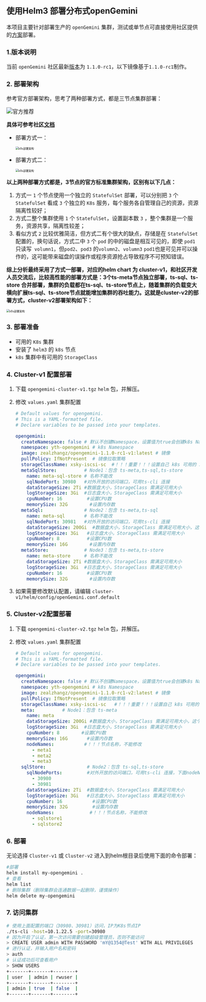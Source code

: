 ## 使用Helm3 部署分布式openGemini

本项目主要针对部署生产的 `openGemini` 集群，测试或单节点可直接使用社区提供的[方案](https://docs.opengemini.org/zh/guide/quick_start/get_started.html)部署。

### 1.版本说明

当前 `openGemini` 社区最新[版本](https://github.com/openGemini/openGemini/tags)为 `1.1.0-rc1`，以下镜像基于`1.1.0-rc1`制作。

### 2. 部署架构

参考官方部署架构，思考了两种部署方式，都是三节点集群部署：

![官方推荐](img/official-architure.jpeg)

**具体可参考社区[文档](https://docs.opengemini.org/zh/guide/quick_start/deploy_cluster.html#%E6%A0%87%E5%87%86%E9%9B%86%E7%BE%A4%E9%83%A8%E7%BD%B2)**

- 部署方式一：

  <img src="img/openGimini-deploy-v1.png" alt="k8s部署架构" style="zoom:50%;" />

  

- 部署方式二：

  <img src="img/openGemini-deploy-v3.png" alt="k8s部署架构" style="zoom:50%;" />

**以上两种部署方式都是，3节点的官方标准集群架构，区别有以下几点：**

1. 方式一 `1` 个节点使用一个独立的 `StatefulSet` 部署，可以分别把 `3` 个  `StatefulSet` 看成 `3` 个独立的 `K8s` 服务，每个服务各自管理自己的资源，资源隔离性较好；
2. 方式二整个集群使用 `1` 个 `StatefulSet`，设置副本数 `3` ，整个集群是一个服务，资源共享，隔离性较差；
3. 看似方式 `2` 比较优雅简洁，但方式二有个很大的缺点，存储是在 `StatefulSet` 配置的，换句话说，方式二中 `3`  个 `pod` 的中的磁盘是相互可见的，即使 `pod1` 只读写` volumn1`，但`pod2`、`pod3` 的`volumn2`、`volumn3` `pod1`也是可见并可以操作的，这可能带来磁盘的误操作或程序资源抢占导致程序不可预知错误。

**综上分析最终采用了方式一部署，对应的helm chart 为 cluster-v1，和社区开发人员交流后，比较高性能的部署方式是：3个ts-meta节点独立部署，ts-sql、ts-store 合并部署，集群的负载都在ts-sql、ts-store节点上，随着集群的负载变大横向扩展ts-sql、ts-store节点就能增加集群的吞吐能力。这就是cluster-v2的部署方式，cluster-v2部署架构如下：**

<img src="img/openGemini-deploy-v2.png" alt="k8s部署架构" style="zoom:50%;" />

### 3. 部署准备

- 可用的 `K8s` 集群
- 安装了 `helm3` 的 `k8s` 节点
- `k8s` 集群中有可用的 `StorageClass`

### 4. Cluster-v1 配置部署

1. 下载 `opengemini-cluster-v1.tgz`  `helm` 包，并解压。

2. 修改 `values.yaml` 集群配置

   ```yaml
   # Default values for opengemini.
   # This is a YAML-formatted file.
   # Declare variables to be passed into your templates.
   
   opengemini:
     createNamespace: false # 默认不创建Namespace，设置值为true会创建k8s Namespace
     namespace: yth-opengemini # k8s Namespace
     image: zealzhangz/opengemini-1.1.0-rc1-v1:latest # 镜像
     pullPolicy: IfNotPresent  # 镜像拉取策略
     storageClassName: xsky-iscsi-sc  #！！！重要！！！设置自己 k8s 可用的 StorageClass
     metaSqlStore:          # Node1：包含 ts-meta,ts-sql,ts-store
       name: meta-sql-store # 名称不能改
       sqlNodePort: 30980   #对外开放的访问端口，可用ts-cli 连接 
       dataStorageSize: 2Ti #数据盘大小，StorageClass 需满足可用大小
       logStorageSize: 3Gi  #日志盘大小，StorageClass 需满足可用大小
       cpuNumber: 16         #设置CPU数
       memorySize: 32G        #设置内存数
     metaSql:               # Node2：包含 ts-meta,ts-sql
       name: meta-sql       # 名称不能改
       sqlNodePort: 30981   #对外开放的访问端口，可用ts-cli 连接 
       dataStorageSize: 200Gi  #数据盘大小，StorageClass 需满足可用大小，这个磁盘只存mata数据
       logStorageSize: 3Gi   #日志盘大小，StorageClass 需满足可用大小
       cpuNumber: 8          #设置CPU数
       memorySize: 16G        #设置内存数
     metaStore:             # Node3：包含 ts-meta,ts-store
       name: meta-store     # 名称不能改
       dataStorageSize: 2Ti #数据盘大小，StorageClass 需满足可用大小
       logStorageSize: 3Gi  #日志盘大小，StorageClass 需满足可用大小
       cpuNumber: 16         #设置CPU数
       memorySize: 32G        #设置内存数
   ```

3. 如果需要修改默认配置，请编辑 `cluster-v1/helm/config/openGemini.conf.default` 

### 5. Cluster-v2配置部署

1. 下载 `opengemini-cluster-v2.tgz`  `helm` 包，并解压。

2. 修改 `values.yaml` 集群配置

   ```yaml
   # Default values for opengemini.
   # This is a YAML-formatted file.
   # Declare variables to be passed into your templates.
   
   opengemini:
     createNamespace: false # 默认不创建Namespace，设置值为true会创建k8s Namespace
     namespace: yth-opengemini # k8s Namespace
     image: zealzhangz/opengemini-1.1.0-rc1-v2:latest # 镜像
     pullPolicy: IfNotPresent  # 镜像拉取策略
     storageClassName: xsky-iscsi-sc   #！！！重要！！！设置自己 k8s 可用的 StorageClass
     meta:          # Node1：包含 ts-meta
       name: meta
       dataStorageSize: 200Gi #数据盘大小，StorageClass 需满足可用大小，这个磁盘只存 mata 数据
       logStorageSize: 3Gi  #日志盘大小，StorageClass 需满足可用大小
       cpuNumber: 8        #设置CPU数
       memorySize: 16G       #设置内存数
       nodeNames:           #！！！节点名称，不能修改
         - meta1
         - meta2
         - meta3      
     sqlStore:               # Node2：包含 ts-sql,ts-store
       sqlNodePorts:         #对外开放的访问端口，可用ts-cli 连接，下面nodeNames有几行，这里就需要有几行
         - 30980
         - 30981
       dataStorageSize: 2Ti  #数据盘大小，StorageClass 需满足可用大小
       logStorageSize: 3Gi   #日志盘大小，StorageClass 需满足可用大小
       cpuNumber: 16           #设置CPU数
       memorySize: 32G         #设置内存数
       nodeNames:             #！！！节点名称，不能修改
         - sqlstore1 
         - sqlstore2
   ```

### 6. 部署

无论选择 `Cluster-v1` 或 `Cluster-v2` 进入到helm根目录后使用下面的命令部署：

```bash
#部署
helm install my-opengemini .
# 查看
helm list
# 删除集群（删除集群会连通数据一起删除，谨慎操作）
helm delete my-opengemini
```

### 7. 访问集群

```bash
# 使用上面配置的端口（30980、30981）访问，IP为K8s节点IP
./ts-cli -host=10.1.22.5 -port=30980
# 因为开启了认证，第一次访问需要创建超级管理员，否则不能访问
> CREATE USER admin WITH PASSWORD 'mY@1354@Test' WITH ALL PRIVILEGES
# 进行认证，并输入用户名和密码
> auth
# 认证成功后可查看用户
> SHOW USERS
+-------+-------+--------+
| user  | admin | rwuser |
+-------+-------+--------+
| admin | true  | false  |
+-------+-------+--------+
```

